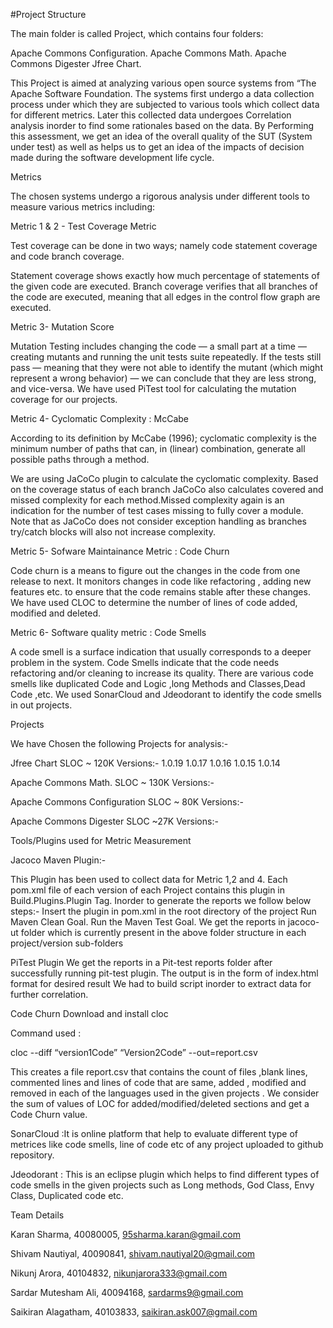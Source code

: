 #Project Structure

The main folder is called Project, which contains four folders:

Apache Commons Configuration.
Apache Commons Math.
Apache Commons Digester
Jfree Chart.




This Project is aimed at analyzing various open source systems from “The Apache Software Foundation. The systems first undergo a data collection process under which they are subjected to various tools which collect data for different metrics. Later this collected data undergoes Correlation analysis inorder to find some rationales based on the data. By Performing this assessment, we get an idea of the overall quality of the SUT (System under test) as well as helps us to get an idea of the impacts of decision made during the software development life cycle.

Metrics

The chosen systems undergo a rigorous analysis under different tools to measure various metrics including:

Metric 1 & 2 - Test Coverage Metric

Test coverage can be done in two ways; namely code statement coverage and code branch coverage.

Statement coverage shows exactly how much percentage of statements of the given code are executed.
Branch coverage verifies that all branches of the code are executed, meaning that all edges in the control flow graph are executed.

Metric 3- Mutation Score

Mutation Testing includes changing the code — a small part at a time — creating mutants and running the unit tests suite repeatedly.
If the tests still pass — meaning that they were not able to identify the mutant (which might represent a wrong behavior) — we can conclude that they are less strong, and vice-versa.
We have used PiTest tool for calculating the mutation coverage for our projects.

Metric 4- Cyclomatic Complexity : McCabe

According to its definition by McCabe (1996); cyclomatic complexity is the minimum number of paths that can, in (linear) combination, generate all possible paths through a method.

We are using JaCoCo plugin to calculate the cyclomatic complexity.
Based on the coverage status of each branch JaCoCo also calculates covered and missed complexity for each method.Missed complexity again is an indication for the number of test cases missing to fully cover a module. Note that as JaCoCo does not consider exception handling as branches try/catch blocks will also not increase complexity.

Metric 5- Sofware Maintainance Metric : Code Churn

Code churn is a means to figure out the changes in the code from one release to next.
It monitors changes in code like refactoring , adding new features etc. to ensure that the code remains stable after these changes.
We have used CLOC to determine the number of lines of code added, modified and deleted.

Metric 6- Software quality metric : Code Smells

A code smell is a surface indication that usually corresponds to a deeper problem in the system.
Code Smells indicate that the code needs refactoring and/or cleaning to increase its quality.
There are various code smells like duplicated Code and Logic ,long Methods and Classes,Dead Code ,etc.
We used SonarCloud and Jdeodorant to identify the code smells in out projects.


Projects

We have Chosen the following Projects for analysis:-

Jfree Chart                   SLOC ~ 120K
Versions:-
1.0.19
1.0.17
1.0.16
1.0.15
1.0.14

Apache Commons Math.            SLOC ~ 130K
Versions:-


Apache Commons Configuration         SLOC ~ 80K
Versions:-

Apache Commons Digester             SLOC ~27K
Versions:-


Tools/Plugins used for Metric Measurement

Jacoco Maven Plugin:-

This Plugin has been used to collect data for Metric 1,2 and 4.
Each pom.xml file of each version of each Project contains this plugin in Build.Plugins.Plugin Tag.
Inorder to generate the reports we follow below steps:-
Insert the plugin in pom.xml in the root directory of the project
Run Maven Clean Goal.
Run the Maven Test Goal.
We get the reports in jacoco-ut folder which is currently present in the above folder structure in each project/version sub-folders

PiTest Plugin
We get the reports in a Pit-test reports folder after successfully running pit-test plugin.
The output is in the form of index.html format for desired result We had to build script inorder to extract data for further correlation.

Code Churn
Download and install cloc

Command used :

cloc --diff “version1Code” “Version2Code” --out=report.csv  

This creates a file report.csv that contains the count of files ,blank lines, commented lines and lines of code that are same, added , modified and removed in each of the languages used in the given projects .
We consider the sum of values of LOC for added/modified/deleted sections and get a Code Churn value.

SonarCloud :It is online platform that help to evaluate different type of metrices like code smells, line of code etc of any project uploaded to github repository.


Jdeodorant :
This is an eclipse plugin which helps to find different types of code smells in the given projects such as Long methods, God Class, Envy Class, Duplicated code etc.


Team Details

Karan Sharma,         40080005, 95sharma.karan@gmail.com

Shivam Nautiyal,      40090841, shivam.nautiyal20@gmail.com

Nikunj Arora,         40104832, nikunjarora333@gmail.com

Sardar Mutesham Ali,  40094168, sardarms9@gmail.com

Saikiran Alagatham,   40103833, saikiran.ask007@gmail.com
